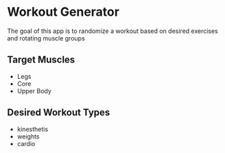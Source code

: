 # Workout Generator
The goal of this app is to randomize a workout based on desired exercises and rotating muscle groups

## Target Muscles
- Legs
- Core
- Upper Body

## Desired Workout Types
- kinesthetis 
- weights
- cardio

